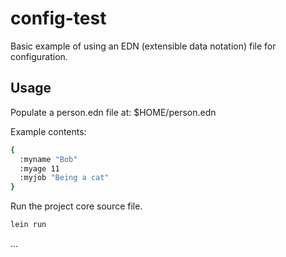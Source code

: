 # config-test

Basic example of using an EDN (extensible data notation) file for configuration.

## Usage

Populate a person.edn file at: $HOME/person.edn

Example contents:

```bash
{
  :myname "Bob"
  :myage 11
  :myjob "Being a cat"
}
```

Run the project core source file.

```bash
lein run
```
...


